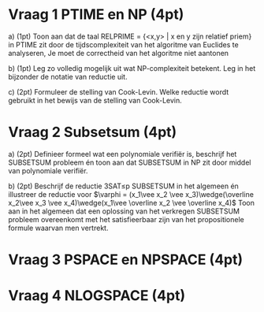 # Vraag 1 PTIME en NP (4pt)
a) (1pt) Toon aan dat de taal RELPRIME = {<x,y> | x en y zijn relatief priem} in PTIME zit door de tijdscomplexiteit van het algoritme van Euclides te analyseren, Je moet de correctheid van het algoritme niet aantonen

b) (1pt) Leg zo volledig mogelijk uit wat NP-complexiteit betekent. Leg in het bijzonder de notatie van reductie uit.

c) (2pt) Formuleer de stelling van Cook-Levin. Welke reductie wordt gebruikt in het bewijs van de stelling van Cook-Levin.

# Vraag 2 Subsetsum (4pt)
a) (2pt) Definieer formeel wat een polynomiale verifiër is, beschrijf het SUBSETSUM probleem én toon aan dat SUBSETSUM in NP zit door middel van polynomiale verifiër.

b) (2pt) Beschrijf de reductie 3SAT≤p SUBSETSUM in het algemeen én illustreer de reductie voor
$\varphi = (x_1\vee x_2 \vee x_3)\wedge(\overline x_2\vee x_3 \vee x_4)\wedge(x_1\vee \overline x_2 \vee \overline x_4)$ 
Toon aan in het algemeen dat een oplossing van het verkregen SUBSETSUM probleem overeenkomt met het satisfieerbaar zijn van het propositionele formule waarvan men vertrekt.

# Vraag 3 PSPACE en NPSPACE (4pt)


# Vraag 4 NLOGSPACE (4pt)
